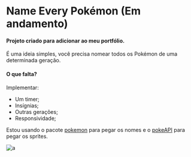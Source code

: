 # Name Every Pokémon (Em andamento)

#### Projeto criado para adicionar ao meu portfólio.

É uma ideia simples, você precisa nomear todos os Pokémon de uma determinada geração.

#### O que falta?

Implementar:

- Um timer;
- Insígnias;
- Outras gerações;
- Responsividade;

Estou usando o pacote [pokemon](https://www.npmjs.com/package/pokemon) para pegar os nomes e o [pokeAPI](https://pokeapi.co/) para pegar os sprites.

![a](https://assets.pokemon.com//assets/cms2/img/misc/virtual-backgrounds/animation/pikachu-and-caterpie-01.jpg)
